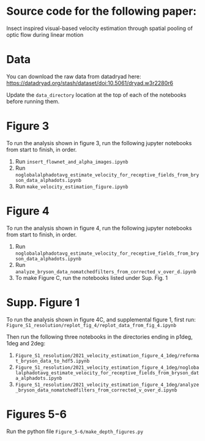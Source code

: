 # Source code for the following paper:

Insect inspired visual-based velocity estimation through spatial pooling of optic flow during linear motion

# Data

You can download the raw data from datadryad here: https://datadryad.org/stash/dataset/doi:10.5061/dryad.w3r2280r6

Update the `data_directory` location at the top of each of the notebooks before running them. 

# Figure 3

To run the analysis shown in figure 3, run the following jupyter notebooks from start to finish, in order. 

1. Run `insert_flownet_and_alpha_images.ipynb`
2. Run `noglobalalphadotavg_estimate_velocity_for_receptive_fields_from_bryson_data_alphadots.ipynb`
3. Run `make_velocity_estimation_figure.ipynb`

# Figure 4

To run the analysis shown in figure 4, run the following jupyter notebooks from start to finish, in order. 

1. Run `noglobalalphadotavg_estimate_velocity_for_receptive_fields_from_bryson_data_alphadots.ipynb`
2. Run `analyze_bryson_data_nomatchedfilters_from_corrected_v_over_d.ipynb`
3. To make Figure C, run the notebooks listed under Sup. Fig. 1

# Supp. Figure 1

To run the analysis shown in figure 4C, and supplemental figure 1, first run: `Figure_S1_resolution/replot_fig_4/replot_data_from_fig_4.ipynb`

Then run the following three notebooks in the directories ending in p1deg, 1deg and 2deg:

1. `Figure_S1_resolution/2021_velocity_estimation_figure_4_1deg/reformat_bryson_data_to_hdf5.ipynb`
2. `Figure_S1_resolution/2021_velocity_estimation_figure_4_1deg/noglobalalphadotavg_estimate_velocity_for_receptive_fields_from_bryson_data_alphadots.ipynb`
3. `Figure_S1_resolution/2021_velocity_estimation_figure_4_1deg/analyze_bryson_data_nomatchedfilters_from_corrected_v_over_d.ipynb`

# Figures 5-6

Run the python file `Figure_5-6/make_depth_figures.py`

